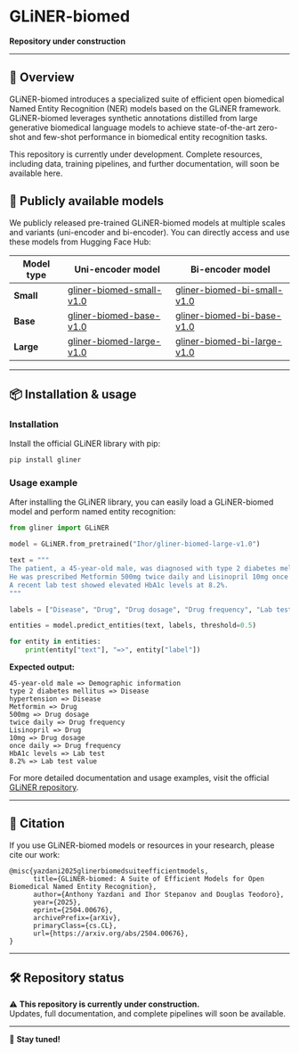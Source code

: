 # GLiNER-biomed
**Repository under construction**

---

## 🔬 Overview

GLiNER-biomed introduces a specialized suite of efficient open biomedical Named Entity Recognition (NER) models based on the GLiNER framework. GLiNER-biomed leverages synthetic annotations distilled from large generative biomedical language models to achieve state-of-the-art zero-shot and few-shot performance in biomedical entity recognition tasks.

This repository is currently under development. Complete resources, including data, training pipelines, and further documentation, will soon be available here.

## 🚀 Publicly available models

We publicly released pre-trained GLiNER-biomed models at multiple scales and variants (uni-encoder and bi-encoder). You can directly access and use these models from Hugging Face Hub:

| Model type | Uni-encoder model | Bi-encoder model |
|------------|-------------------|------------------|
| **Small**  | [gliner-biomed-small-v1.0](https://huggingface.co/Ihor/gliner-biomed-small-v1.0) | [gliner-biomed-bi-small-v1.0](https://huggingface.co/Ihor/gliner-biomed-bi-small-v1.0) |
| **Base**   | [gliner-biomed-base-v1.0](https://huggingface.co/Ihor/gliner-biomed-base-v1.0) | [gliner-biomed-bi-base-v1.0](https://huggingface.co/Ihor/gliner-biomed-bi-base-v1.0) |
| **Large**  | [gliner-biomed-large-v1.0](https://huggingface.co/Ihor/gliner-biomed-large-v1.0) | [gliner-biomed-bi-large-v1.0](https://huggingface.co/Ihor/gliner-biomed-bi-large-v1.0) |

---

## 📦 Installation & usage

### Installation

Install the official GLiNER library with pip:
```bash
pip install gliner
```

### Usage example

After installing the GLiNER library, you can easily load a GLiNER-biomed model and perform named entity recognition:

```python
from gliner import GLiNER

model = GLiNER.from_pretrained("Ihor/gliner-biomed-large-v1.0")

text = """
The patient, a 45-year-old male, was diagnosed with type 2 diabetes mellitus and hypertension.
He was prescribed Metformin 500mg twice daily and Lisinopril 10mg once daily. 
A recent lab test showed elevated HbA1c levels at 8.2%.
"""

labels = ["Disease", "Drug", "Drug dosage", "Drug frequency", "Lab test", "Lab test value", "Demographic information"]

entities = model.predict_entities(text, labels, threshold=0.5)

for entity in entities:
    print(entity["text"], "=>", entity["label"])
```

**Expected output:**
```
45-year-old male => Demographic information
type 2 diabetes mellitus => Disease
hypertension => Disease
Metformin => Drug
500mg => Drug dosage
twice daily => Drug frequency
Lisinopril => Drug
10mg => Drug dosage
once daily => Drug frequency
HbA1c levels => Lab test
8.2% => Lab test value
```

For more detailed documentation and usage examples, visit the official [GLiNER repository](https://github.com/urchade/GLiNER).

---

## 📌 Citation

If you use GLiNER-biomed models or resources in your research, please cite our work:

```
@misc{yazdani2025glinerbiomedsuiteefficientmodels,
      title={GLiNER-biomed: A Suite of Efficient Models for Open Biomedical Named Entity Recognition}, 
      author={Anthony Yazdani and Ihor Stepanov and Douglas Teodoro},
      year={2025},
      eprint={2504.00676},
      archivePrefix={arXiv},
      primaryClass={cs.CL},
      url={https://arxiv.org/abs/2504.00676}, 
}
```

---

## 🛠️ Repository status

⚠️ **This repository is currently under construction.**  
Updates, full documentation, and complete pipelines will soon be available.

---

🌟 **Stay tuned!**
